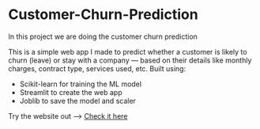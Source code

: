 # Customer-Churn-Prediction
In this project we are doing the customer churn prediction

This is a simple web app I made to predict whether a customer is likely to churn (leave) or stay with a company — based on their details like monthly charges, contract type, services used, etc.
Built using:
* Scikit-learn for training the ML model
* Streamlit to create the web app
* Joblib to save the model and scaler

Try the website out -->
[Check it here](https://customer-churn-prediction-p6nygjqpafptuhnrd4m9rf.streamlit.app/)
